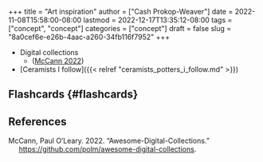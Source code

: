 +++
title = "Art inspiration"
author = ["Cash Prokop-Weaver"]
date = 2022-11-08T15:58:00-08:00
lastmod = 2022-12-17T13:35:12-08:00
tags = ["concept", "concept"]
categories = ["concept"]
draft = false
slug = "8a0cef6e-e26b-4aac-a260-34fb116f7952"
+++

-   Digital collections
    -   (<a href="#citeproc_bib_item_1">McCann 2022</a>)
-   [Ceramists I follow]({{< relref "ceramists_potters_i_follow.md" >}})


## Flashcards {#flashcards}

## References

<style>.csl-entry{text-indent: -1.5em; margin-left: 1.5em;}</style><div class="csl-bib-body">
  <div class="csl-entry"><a id="citeproc_bib_item_1"></a>McCann, Paul O’Leary. 2022. “Awesome-Digital-Collections.” <a href="https://github.com/polm/awesome-digital-collections">https://github.com/polm/awesome-digital-collections</a>.</div>
</div>
